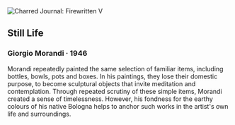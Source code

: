 <div class="artwork-of-the-day">
  <div class="container">
    <div class="img-wrapper">
      <img
        src="https://uploads2.wikiart.org/images/giorgio-morandi/still-life-1946.jpg!Large.jpg"
        alt="Charred Journal: Firewritten V" />
    </div>
    <div class="artwork-detail">
      <div class="artwork-origin"> 
        <h2 class="artwork-name">Still Life</h2>
        <h3 class="artist">
          Giorgio Morandi
                    ·  1946
        </h3>
      </div>
      <p class="description">
        <span class="artwork-description-text ng-binding" ng-bind-html="viewModel.ArtworkOfTheDay.Description | unsafe">Morandi repeatedly painted the same selection of familiar items, including bottles, bowls, pots and boxes. In his paintings, they lose their domestic purpose, to become sculptural objects that invite meditation and contemplation. Through repeated scrutiny of these simple items, Morandi created a sense of timelessness. However, his fondness for the earthy colours of his native Bologna helps to anchor such works in the artist's own life and surroundings.</span>
                        <div class="text-shadow-container ng-hide" ng-show="showShadow"></div>
      </p>
    </div>
  </div>

</div>
